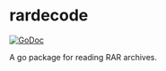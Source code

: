 # rardecode
[![GoDoc](https://godoc.org/github.com/nwaples/rardecode?status.svg)](https://godoc.org/github.com/nwaples/rardecode)

A go package for reading RAR archives.
